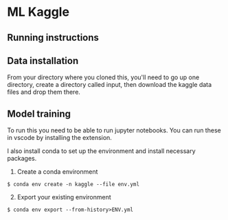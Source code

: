 # ML Kaggle

## Running instructions

## Data installation
From your directory where you cloned this, you'll need to go up one directory, create a directory called input, then download the kaggle data files and drop them there.
## Model training

To run this you need to be able to run jupyter notebooks. You can run these in vscode by installing the extension.

I also install conda to set up the environment and install necessary packages.

1. Create a conda environment
```
$ conda env create -n kaggle --file env.yml
```

2. Export your existing environment
```
$ conda env export --from-history>ENV.yml
```

